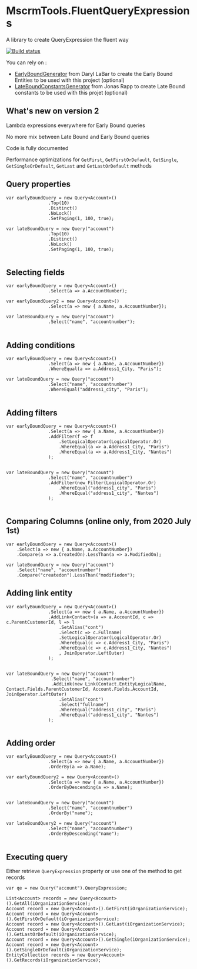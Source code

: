 # MscrmTools.FluentQueryExpressions
A library to create QueryExpression the fluent way

[![Build status](https://ci.appveyor.com/api/projects/status/lyre23w2ccnnyayr?svg=true)](https://ci.appveyor.com/project/MscrmTools/mscrmtools-fluentqueryexpressions)

You can rely on :
- [EarlyBoundGenerator](https://github.com/daryllabar/DLaB.Xrm.XrmToolBoxTools) from Daryl LaBar to create the Early Bound Entities to be used with this project (optional)
- [LateBoundConstantsGenerator](https://github.com/rappen/LateboundConstantsGenerator) from Jonas Rapp to create Late Bound constants to be used with this projet (optional)

## What's new on version 2

Lambda expressions everywhere for Early Bound queries

No more mix between Late Bound and Early Bound queries

Code is fully documented

Performance optimizations for `GetFirst`, `GetFirstOrDefault`, `GetSingle`, `GetSingleOrDefault`, `GetLast` and `GetLastOrDefault` methods

## Query properties

```
var earlyBoundQuery = new Query<Account>()
                .Top(10)
                .Distinct()
                .NoLock()
                .SetPaging(1, 100, true);      
                
var lateBoundQuery = new Query("account")
                .Top(10)
                .Distinct()
                .NoLock()
                .SetPaging(1, 100, true);     
                
```

## Selecting fields

```
var earlyBoundQuery = new Query<Account>()
                .Select(a => a.AccountNumber);
                
var earlyBoundQuery2 = new Query<Account>()
                .Select(a => new { a.Name, a.AccountNumber});
                
var lateBoundQuery = new Query("account")
                .Select("name", "accountnumber");
                
```

## Adding conditions

```
var earlyBoundQuery = new Query<Account>()
                .Select(a => new { a.Name, a.AccountNumber})
                .WhereEqual(a => a.Address1_City, "Paris");
                
var lateBoundQuery = new Query("account")
                .Select("name", "accountnumber")
                .WhereEqual("address1_city", "Paris");
                
```

## Adding filters

```
var earlyBoundQuery = new Query<Account>()
                .Select(a => new { a.Name, a.AccountNumber})
                .AddFilter(f => f
                    .SetLogicalOperator(LogicalOperator.Or)
                    .WhereEqual(a => a.Address1_City, "Paris")
                    .WhereEqual(a => a.Address1_City, "Nantes")
                );
                
                
var lateBoundQuery = new Query("account")
                .Select("name", "accountnumber")
                .AddFilter(new Filter(LogicalOperator.Or)
                    .WhereEqual("address1_city", "Paris")
                    .WhereEqual("address1_city", "Nantes")
                );
                
```

## Comparing Columns (online only, from 2020 July 1st)
```
var earlyBoundQuery = new Query<Account>()
    .Select(a => new { a.Name, a.AccountNumber})
    .Compare(a => a.CreatedOn).LessThan(a => a.ModifiedOn);

var lateBoundQuery = new Query("account")
    .Select("name", "accountnumber")
    .Compare("createdon").LessThan("modifiedon");
```

## Adding link entity

```
var earlyBoundQuery = new Query<Account>()
                .Select(a => new { a.Name, a.AccountNumber})
                .AddLink<Contact>(a => a.AccountId, c => c.ParentCustomerId, l => l
                    .SetAlias("cont")
                    .Select(c => c.Fullname)
                    .SetLogicalOperator(LogicalOperator.Or)
                    .WhereEqual(c => c.Address1_City, "Paris")
                    .WhereEqual(c => c.Address1_City, "Nantes")
                    , JoinOperator.LeftOuter)
                );
                
                
var lateBoundQuery = new Query("account")
                 .Select("name", "accountnumber")
                 .AddLink(new Link(Contact.EntityLogicalName, Contact.Fields.ParentCustomerId, Account.Fields.AccountId, JoinOperator.LeftOuter)
                    .SetAlias("cont")
                    .Select("fullname")
                    .WhereEqual("address1_city", "Paris")
                    .WhereEqual("address1_city", "Nantes")
                );
                
```

## Adding order

```
var earlyBoundQuery = new Query<Account>()
                .Select(a => new { a.Name, a.AccountNumber})
                .OrderBy(a => a.Name);
                
var earlyBoundQuery2 = new Query<Account>()
                .Select(a => new { a.Name, a.AccountNumber})
                .OrderByDescending(a => a.Name);
                
                
var lateBoundQuery = new Query("account")
                .Select("name", "accountnumber")
                .OrderBy("name");
                
var lateBoundQuery2 = new Query("account")
                .Select("name", "accountnumber")
                .OrderByDescending("name");
                
```

## Executing query

Either retrieve ```QueryExpression``` property or use one of the method to get records

```
var qe = new Query("account").QueryExpression;

List<Account> records = new Query<Account>().GetAll(iOrganizationService);
Account record = new Query<Account>().GetFirst(iOrganizationService);
Account record = new Query<Account>().GetFirstOrDefault(iOrganizationService);
Account record = new Query<Account>().GetLast(iOrganizationService);
Account record = new Query<Account>().GetLastOrDefault(iOrganizationService);
Account record = new Query<Account>().GetSingle(iOrganizationService);
Account record = new Query<Account>().GetSingleOrDefault(iOrganizationService);
EntityCollection records = new Query<Account>().GetRecords(iOrganizationService);

```
